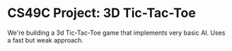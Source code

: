 # CS49C Project: 3D Tic-Tac-Toe
We're building a 3d Tic-Tac-Toe game that implements very basic AI. Uses a fast but weak approach.